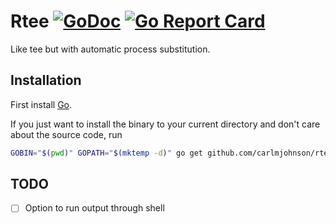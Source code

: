 # Rtee [![GoDoc](https://godoc.org/github.com/carlmjohnson/rtee?status.svg)](https://godoc.org/github.com/carlmjohnson/rtee) [![Go Report Card](https://goreportcard.com/badge/github.com/carlmjohnson/rtee)](https://goreportcard.com/report/github.com/carlmjohnson/rtee)

Like tee but with automatic process substitution.

## Installation

First install [Go](http://golang.org).

If you just want to install the binary to your current directory and don't care about the source code, run

```bash
GOBIN="$(pwd)" GOPATH="$(mktemp -d)" go get github.com/carlmjohnson/rtee
```

## TODO

- [ ] Option to run output through shell
